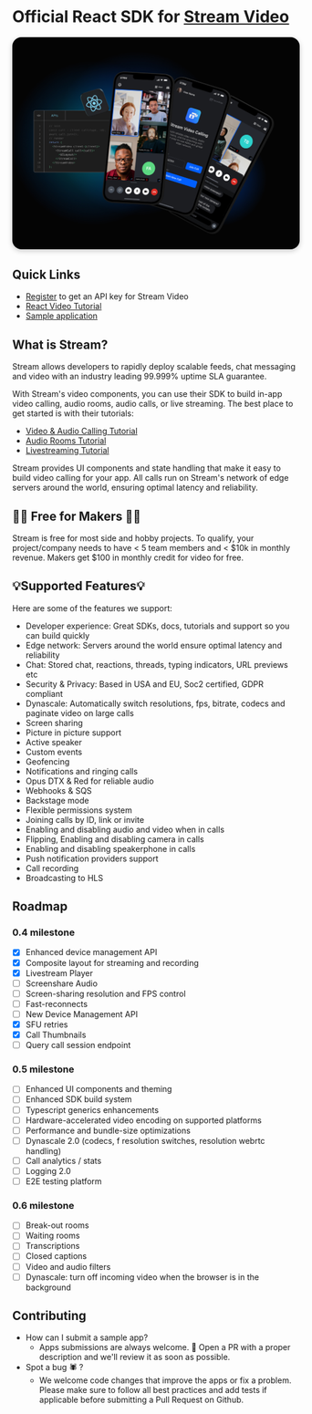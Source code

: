# Official React SDK for [Stream Video](https://getstream.io/video/docs/)

<img src="../../.readme-assets/Github-Graphic-React.jpg" alt="Stream Video for React Header image" style="box-shadow: 0 3px 10px rgb(0 0 0 / 0.2); border-radius: 1rem" />

## **Quick Links**

- [Register](https://getstream.io/chat/trial/) to get an API key for Stream Video
- [React Video Tutorial](https://getstream.io/video/docs/react/tutorials/video-calling/)
- [Sample application](https://getstream.io/video/demos/)

## What is Stream?

Stream allows developers to rapidly deploy scalable feeds, chat messaging and video with an industry leading 99.999% uptime SLA guarantee.

With Stream's video components, you can use their SDK to build in-app video calling, audio rooms, audio calls, or live streaming. The best place to get started is with their tutorials:

- [Video & Audio Calling Tutorial](https://getstream.io/video/docs/react/tutorials/video-calling/)
- [Audio Rooms Tutorial](https://getstream.io/video/docs/react/tutorials/audio-room/)
- [Livestreaming Tutorial](https://getstream.io/video/docs/react/tutorials/livestream/)

Stream provides UI components and state handling that make it easy to build video calling for your app. All calls run on Stream's network of edge servers around the world, ensuring optimal latency and reliability.

## 👩‍💻 Free for Makers 👨‍💻

Stream is free for most side and hobby projects. To qualify, your project/company needs to have < 5 team members and < $10k in monthly revenue. Makers get $100 in monthly credit for video for free.

## 💡Supported Features💡

Here are some of the features we support:

- Developer experience: Great SDKs, docs, tutorials and support so you can build quickly
- Edge network: Servers around the world ensure optimal latency and reliability
- Chat: Stored chat, reactions, threads, typing indicators, URL previews etc
- Security & Privacy: Based in USA and EU, Soc2 certified, GDPR compliant
- Dynascale: Automatically switch resolutions, fps, bitrate, codecs and paginate video on large calls
- Screen sharing
- Picture in picture support
- Active speaker
- Custom events
- Geofencing
- Notifications and ringing calls
- Opus DTX & Red for reliable audio
- Webhooks & SQS
- Backstage mode
- Flexible permissions system
- Joining calls by ID, link or invite
- Enabling and disabling audio and video when in calls
- Flipping, Enabling and disabling camera in calls
- Enabling and disabling speakerphone in calls
- Push notification providers support
- Call recording
- Broadcasting to HLS

## Roadmap

### 0.4 milestone

- [x] Enhanced device management API
- [x] Composite layout for streaming and recording
- [x] Livestream Player
- [ ] Screenshare Audio
- [ ] Screen-sharing resolution and FPS control
- [ ] Fast-reconnects
- [ ] New Device Management API
- [x] SFU retries
- [x] Call Thumbnails
- [ ] Query call session endpoint

### 0.5 milestone

- [ ] Enhanced UI components and theming
- [ ] Enhanced SDK build system
- [ ] Typescript generics enhancements
- [ ] Hardware-accelerated video encoding on supported platforms
- [ ] Performance and bundle-size optimizations
- [ ] Dynascale 2.0 (codecs, f resolution switches, resolution webrtc handling)
- [ ] Call analytics / stats
- [ ] Logging 2.0
- [ ] E2E testing platform

### 0.6 milestone

- [ ] Break-out rooms
- [ ] Waiting rooms
- [ ] Transcriptions
- [ ] Closed captions
- [ ] Video and audio filters
- [ ] Dynascale: turn off incoming video when the browser is in the background

## Contributing

- How can I submit a sample app?
  - Apps submissions are always welcome. 🥳 Open a PR with a proper description and we'll review it as soon as possible.
- Spot a bug 🕷 ?
  - We welcome code changes that improve the apps or fix a problem. Please make sure to follow all best practices and add tests if applicable before submitting a Pull Request on Github.
